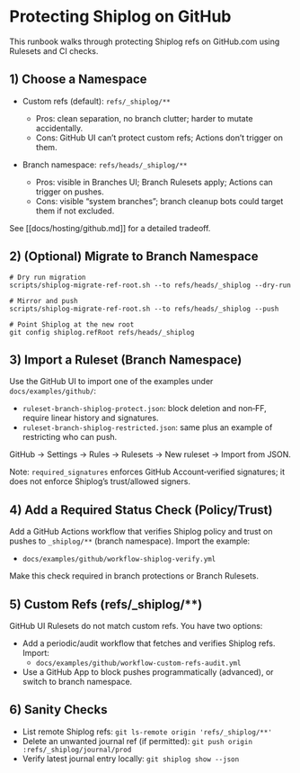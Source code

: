 # Protecting Shiplog on GitHub

This runbook walks through protecting Shiplog refs on GitHub.com using Rulesets and CI checks.

## 1) Choose a Namespace

- Custom refs (default): `refs/_shiplog/**`
  - Pros: clean separation, no branch clutter; harder to mutate accidentally.
  - Cons: GitHub UI can’t protect custom refs; Actions don’t trigger on them.

- Branch namespace: `refs/heads/_shiplog/**`
  - Pros: visible in Branches UI; Branch Rulesets apply; Actions can trigger on pushes.
  - Cons: visible “system branches”; branch cleanup bots could target them if not excluded.

See [[docs/hosting/github.md]] for a detailed tradeoff.

## 2) (Optional) Migrate to Branch Namespace

```
# Dry run migration
scripts/shiplog-migrate-ref-root.sh --to refs/heads/_shiplog --dry-run

# Mirror and push
scripts/shiplog-migrate-ref-root.sh --to refs/heads/_shiplog --push

# Point Shiplog at the new root
git config shiplog.refRoot refs/heads/_shiplog
```

## 3) Import a Ruleset (Branch Namespace)

Use the GitHub UI to import one of the examples under `docs/examples/github/`:

- `ruleset-branch-shiplog-protect.json`: block deletion and non‑FF, require linear history and signatures.
- `ruleset-branch-shiplog-restricted.json`: same plus an example of restricting who can push.

GitHub → Settings → Rules → Rulesets → New ruleset → Import from JSON.

Note: `required_signatures` enforces GitHub Account‑verified signatures; it does not enforce Shiplog’s trust/allowed signers.

## 4) Add a Required Status Check (Policy/Trust)

Add a GitHub Actions workflow that verifies Shiplog policy and trust on pushes to `_shiplog/**` (branch namespace). Import the example:

- `docs/examples/github/workflow-shiplog-verify.yml`

Make this check required in branch protections or Branch Rulesets.

## 5) Custom Refs (refs/_shiplog/**)

GitHub UI Rulesets do not match custom refs. You have two options:

- Add a periodic/audit workflow that fetches and verifies Shiplog refs. Import:
  - `docs/examples/github/workflow-custom-refs-audit.yml`
- Use a GitHub App to block pushes programmatically (advanced), or switch to branch namespace.

## 6) Sanity Checks

- List remote Shiplog refs: `git ls-remote origin 'refs/_shiplog/**'`
- Delete an unwanted journal ref (if permitted): `git push origin :refs/_shiplog/journal/prod`
- Verify latest journal entry locally: `git shiplog show --json`


